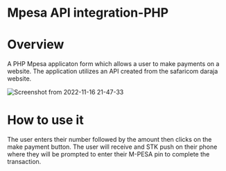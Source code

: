 # Mpesa API integration-PHP
# Overview
A PHP Mpesa applicaton form which allows a user to make payments on a website. The application utilizes an API created from the safaricom daraja website.

![Screenshot from 2022-11-16 21-47-33](https://user-images.githubusercontent.com/88823771/202267503-a4155d61-8b89-4062-a035-e2cd6d62ba83.png)

# How to use it 
The user enters their number followed by the amount then clicks on the make payment button.
The user will receive and STK push on their phone where they will be prompted to enter their M-PESA pin to complete the transaction.
